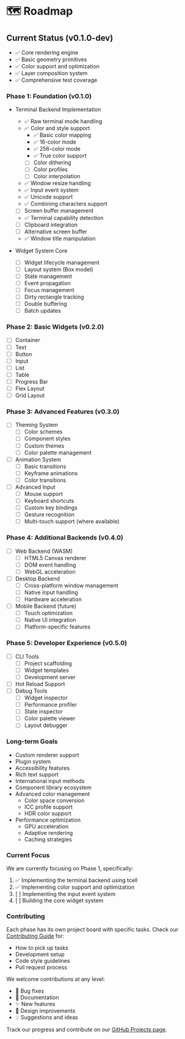 <!--
 Copyright (c) 2024 Christopher Watson
 This software is released under the MIT License.
 https://opensource.org/licenses/MIT
-->

# 🗺️ Roadmap

## Current Status (v0.1.0-dev)
- ✅ Core rendering engine
- ✅ Basic geometry primitives
- ✅ Color support and optimization
- ✅ Layer composition system
- ✅ Comprehensive test coverage

### Phase 1: Foundation (v0.1.0)
- Terminal Backend Implementation
  - ✅ Raw terminal mode handling
  - ✅ Color and style support
    - ✅ Basic color mapping
    - ✅ 16-color mode
    - ✅ 256-color mode
    - ✅ True color support
    - [ ] Color dithering
    - [ ] Color profiles
    - [ ] Color interpolation
  - ✅ Window resize handling
  - ✅ Input event system
  - ✅ Unicode support
  - ✅ Combining characters support
  - [ ] Screen buffer management
  - ✅ Terminal capability detection
  - [ ] Clipboard integration
  - [ ] Alternative screen buffer
  - ✅ Window title manipulation

- Widget System Core
  - [ ] Widget lifecycle management
  - [ ] Layout system (Box model)
  - [ ] State management
  - [ ] Event propagation
  - [ ] Focus management
  - [ ] Dirty rectangle tracking
  - [ ] Double buffering
  - [ ] Batch updates

### Phase 2: Basic Widgets (v0.2.0)
- [ ] Container
- [ ] Text
- [ ] Button
- [ ] Input
- [ ] List
- [ ] Table
- [ ] Progress Bar
- [ ] Flex Layout
- [ ] Grid Layout

### Phase 3: Advanced Features (v0.3.0)
- [ ] Theming System
  - [ ] Color schemes
  - [ ] Component styles
  - [ ] Custom themes
  - [ ] Color palette management
- [ ] Animation System
  - [ ] Basic transitions
  - [ ] Keyframe animations
  - [ ] Color transitions
- [ ] Advanced Input
  - [ ] Mouse support
  - [ ] Keyboard shortcuts
  - [ ] Custom key bindings
  - [ ] Gesture recognition
  - [ ] Multi-touch support (where available)

### Phase 4: Additional Backends (v0.4.0)
- [ ] Web Backend (WASM)
  - [ ] HTML5 Canvas renderer
  - [ ] DOM event handling
  - [ ] WebGL acceleration
- [ ] Desktop Backend
  - [ ] Cross-platform window management
  - [ ] Native input handling
  - [ ] Hardware acceleration
- [ ] Mobile Backend (future)
  - [ ] Touch optimization
  - [ ] Native UI integration
  - [ ] Platform-specific features

### Phase 5: Developer Experience (v0.5.0)
- [ ] CLI Tools
  - [ ] Project scaffolding
  - [ ] Widget templates
  - [ ] Development server
- [ ] Hot Reload Support
- [ ] Debug Tools
  - [ ] Widget inspector
  - [ ] Performance profiler
  - [ ] State inspector
  - [ ] Color palette viewer
  - [ ] Layout debugger

### Long-term Goals
- Custom renderer support
- Plugin system
- Accessibility features
- Rich text support
- International input methods
- Component library ecosystem
- Advanced color management
  - Color space conversion
  - ICC profile support
  - HDR color support
- Performance optimization
  - GPU acceleration
  - Adaptive rendering
  - Caching strategies

### Current Focus
We are currently focusing on Phase 1, specifically:
1. ✅ Implementing the terminal backend using tcell
2. ✅ Implementing color support and optimization
3. [ ] Implementing the input event system
4. [ ] Building the core widget system

### Contributing
Each phase has its own project board with specific tasks. Check our [Contributing Guide](CONTRIBUTING.md) for:
- How to pick up tasks
- Development setup
- Code style guidelines
- Pull request process

We welcome contributions at any level:
- 🐛 Bug fixes
- 📝 Documentation
- ✨ New features
- 🎨 Design improvements
- 💡 Suggestions and ideas

Track our progress and contribute on our [GitHub Projects page](https://github.com/watzon/tide/projects).